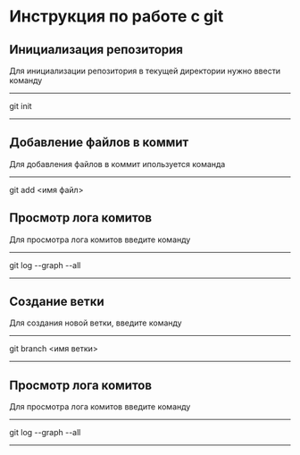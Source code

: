 # Инструкция по работе с git
## Инициализация репозитория


Для инициализации репозитория в текущей директории нужно ввести команду
***
git init
***

## Добавление файлов в коммит

Для добавления файлов в коммит ипользуется команда

***
git add <имя файл>


## Просмотр лога комитов

Для просмотра лога комитов введите команду

*** 
   git log --graph --all
***

## Создание ветки

Для создания новой ветки, введите команду

***
git branch <имя ветки>
***

## Просмотр лога комитов

Для просмотра лога комитов введите команду

*** 
   git log --graph --all
***